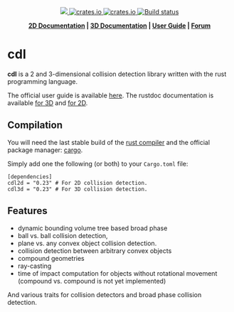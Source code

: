 <p align="center">
    <a href="https://discord.gg/vt9DJSW">
        <img src="https://img.shields.io/discord/507548572338880513.svg?logo=discord&colorB=7289DA">
    </a>
    <a href="https://crates.io/crates/cdl2d">
         <img src="http://meritbadge.herokuapp.com/cdl2d?style=flat-square" alt="crates.io">
    </a>
    <a href="https://crates.io/crates/cdl3d">
         <img src="http://meritbadge.herokuapp.com/cdl3d?style=flat-square" alt="crates.io">
    </a>
    <a href="https://circleci.com/gh/dimforge/cdl">
        <img src="https://circleci.com/gh/dimforge/cdl.svg?style=svg" alt="Build status">
    </a>
</p>
<p align = "center">
    <strong>
        <a href="http://cdl.org/rustdoc/cdl2d">2D Documentation</a> | <a href="http://cdl.org/rustdoc/cdl3d">3D Documentation</a> | <a href="http://cdl.org">User Guide</a> | <a href="https://discourse.nphysics.org">Forum</a>
    </strong>
</p>

cdl
========

**cdl** is a 2 and 3-dimensional collision detection library written with
the rust programming language.

The official user guide is available [here](http://cdl.org).
The rustdoc documentation is available [for 3D](http://cdl.org/rustdoc/cdl3d) and [for 2D](http://cdl.org/rustdoc/cdl2d).

## Compilation
You will need the last stable build of the [rust compiler](http://www.rust-lang.org)
and the official package manager: [cargo](https://github.com/rust-lang/cargo).

Simply add one the following (or both) to your `Cargo.toml` file:

```
[dependencies]
cdl2d = "0.23" # For 2D collision detection.
cdl3d = "0.23" # For 3D collision detection.
```


## Features
- dynamic bounding volume tree based broad phase
- ball vs. ball collision detection,
- plane vs. any convex object collision detection.
- collision detection between arbitrary convex objects
- compound geometries
- ray-casting
- time of impact computation  for objects without rotational movement (compound vs. compound is not
  yet implemented)

And various traits for collision detectors and broad phase collision detection.
